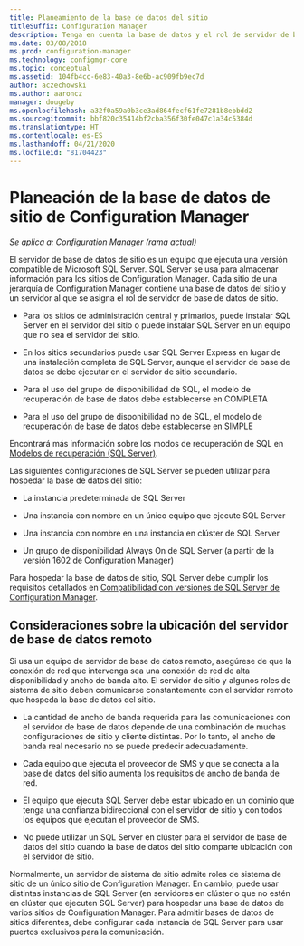```yaml
---
title: Planeamiento de la base de datos del sitio
titleSuffix: Configuration Manager
description: Tenga en cuenta la base de datos y el rol de servidor de base de datos de sitio cuando planee la jerarquía de Configuration Manager.
ms.date: 03/08/2018
ms.prod: configuration-manager
ms.technology: configmgr-core
ms.topic: conceptual
ms.assetid: 104fb4cc-6e83-40a3-8e6b-ac909fb9ec7d
author: aczechowski
ms.author: aaroncz
manager: dougeby
ms.openlocfilehash: a32f0a59a0b3ce3ad864fecf61fe7281b8ebbdd2
ms.sourcegitcommit: bbf820c35414bf2cba356f30fe047c1a34c5384d
ms.translationtype: HT
ms.contentlocale: es-ES
ms.lasthandoff: 04/21/2020
ms.locfileid: "81704423"
---
```

# <a name="plan-for-the-site-database-for-configuration-manager"></a>Planeación de la base de datos de sitio de Configuration Manager

*Se aplica a: Configuration Manager (rama actual)*

El servidor de base de datos de sitio es un equipo que ejecuta una versión compatible de Microsoft SQL Server. SQL Server se usa para almacenar información para los sitios de Configuration Manager. Cada sitio de una jerarquía de Configuration Manager contiene una base de datos del sitio y un servidor al que se asigna el rol de servidor de base de datos de sitio.  

-   Para los sitios de administración central y primarios, puede instalar SQL Server en el servidor del sitio o puede instalar SQL Server en un equipo que no sea el servidor del sitio.  

-   En los sitios secundarios puede usar SQL Server Express en lugar de una instalación completa de SQL Server, aunque el servidor de base de datos se debe ejecutar en el servidor de sitio secundario.  

-  Para el uso del grupo de disponibilidad de SQL, el modelo de recuperación de base de datos debe establecerse en COMPLETA  

-  Para el uso del grupo de disponibilidad no de SQL, el modelo de recuperación de base de datos debe establecerse en SIMPLE  

Encontrará más información sobre los modos de recuperación de SQL en [Modelos de recuperación (SQL Server)](https://docs.microsoft.com/sql/relational-databases/backup-restore/recovery-models-sql-server).

Las siguientes configuraciones de SQL Server se pueden utilizar para hospedar la base de datos del sitio:  

-   La instancia predeterminada de SQL Server  

-   Una instancia con nombre en un único equipo que ejecute SQL Server  

-   Una instancia con nombre en una instancia en clúster de SQL Server  

-   Un grupo de disponibilidad Always On de SQL Server (a partir de la versión 1602 de Configuration Manager)


Para hospedar la base de datos de sitio, SQL Server debe cumplir los requisitos detallados en [Compatibilidad con versiones de SQL Server de Configuration Manager](../../../core/plan-design/configs/support-for-sql-server-versions.md).  



## <a name="remote-database-server-location-considerations"></a>Consideraciones sobre la ubicación del servidor de base de datos remoto  

Si usa un equipo de servidor de base de datos remoto, asegúrese de que la conexión de red que intervenga sea una conexión de red de alta disponibilidad y ancho de banda alto. El servidor de sitio y algunos roles de sistema de sitio deben comunicarse constantemente con el servidor remoto que hospeda la base de datos del sitio.

-   La cantidad de ancho de banda requerida para las comunicaciones con el servidor de base de datos depende de una combinación de muchas configuraciones de sitio y cliente distintas. Por lo tanto, el ancho de banda real necesario no se puede predecir adecuadamente.  

-   Cada equipo que ejecuta el proveedor de SMS y que se conecta a la base de datos del sitio aumenta los requisitos de ancho de banda de red.  

-   El equipo que ejecuta SQL Server debe estar ubicado en un dominio que tenga una confianza bidireccional con el servidor de sitio y con todos los equipos que ejecutan el proveedor de SMS.  

-   No puede utilizar un SQL Server en clúster para el servidor de base de datos del sitio cuando la base de datos del sitio comparte ubicación con el servidor de sitio.  


Normalmente, un servidor de sistema de sitio admite roles de sistema de sitio de un único sitio de Configuration Manager. En cambio, puede usar distintas instancias de SQL Server (en servidores en clúster o que no estén en clúster que ejecuten SQL Server) para hospedar una base de datos de varios sitios de Configuration Manager. Para admitir bases de datos de sitios diferentes, debe configurar cada instancia de SQL Server para usar puertos exclusivos para la comunicación.  

